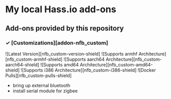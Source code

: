 # My local Hass.io add-ons

## Add-ons provided by this repository

### &#10003; [Customizations][addon-nfb_custom]

![Latest Version][nfb_custom-version-shield]
![Supports armhf Architecture][nfb_custom-armhf-shield]
![Supports aarch64 Architecture][nfb_custom-aarch64-shield]
![Supports amd64 Architecture][nfb_custom-amd64-shield]
![Supports i386 Architecture][nfb_custom-i386-shield]
![Docker Pulls][nfb_custom-pulls-shield]

- bring up external bluetooth
- install serial module for zigbee
